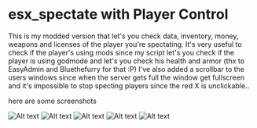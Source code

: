 # esx_spectate with Player Control

This is my modded version that let's you check data, inventory, money, weapons and licenses of the player you're spectating.
It's very useful to check if the player's using mods since my script let's you check if the player is using godmode and let's you check his health and armor (thx to EasyAdmin and Bluethefurry for that :P)
I've also added a scrollbar to the users windows since when the server gets full the window get fullscreen and it's impossible to stop specting players since the red X is unclickable..

here are some screenshots

![Alt text](C:\Users\Manups4e\Desktop\Screenshot(196).jpg?raw=true)
![Alt text](/relative/path/to/img.jpg?raw=true "Optional Title")
![Alt text](/relative/path/to/img.jpg?raw=true "Optional Title")
![Alt text](/relative/path/to/img.jpg?raw=true "Optional Title")
![Alt text](/relative/path/to/img.jpg?raw=true "Optional Title")

